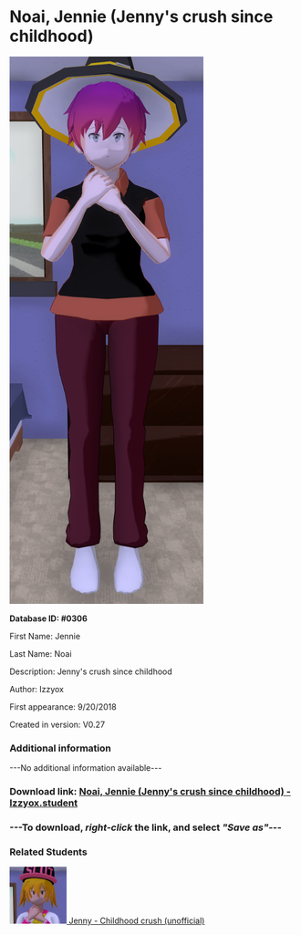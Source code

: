 # Noai, Jennie (Jenny's crush since childhood)

<img src="../../Files/Images/Noai, Jennie (Jenny's crush since childhood).png" title="Noai, Jennie (Jenny's crush since childhood) - Izzyox">

**Database ID: #0306**

First Name: Jennie

Last Name: Noai

Description: Jenny's crush since childhood

Author: Izzyox

First appearance: 9/20/2018

Created in version: V0.27

### Additional information

---No additional information available---

### Download link: <a href="https://raw.githubusercontent.com/Arbiter1223/Daigaku-Gurashi-Custom-Students/master/Files/Student%20Files/Noai%2C%20Jennie%20(Jenny's%20crush%20since%20childhood)%20-%20Izzyox.student">Noai, Jennie (Jenny's crush since childhood) - Izzyox.student</a>

### ---**To download, _right-click_ the link, and select _"Save as"_**---

### Related Students

<a href="Cummings, Jenny (A fun and friendly pervert).md"><img src="../../Files/Thumbs/Cummings, Jenny (A fun and friendly pervert).png" height="100" width="100" title="Cummings, Jenny (A fun and friendly pervert) - YamiToast, V1.00"></a><a href="Cummings, Jenny (A fun and friendly pervert).md"> Jenny - Childhood crush (unofficial)</a>

